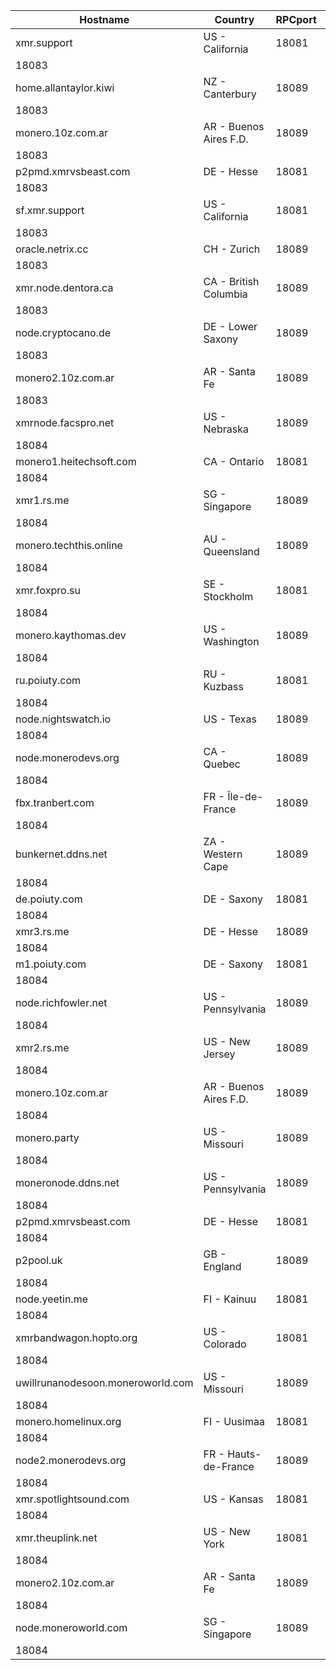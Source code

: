 Hostname | Country | RPCport | P2Pport
--- | --- | --- | ---
xmr.support | US - California | 18081
 | 18083
home.allantaylor.kiwi | NZ - Canterbury | 18089
 | 18083
monero.10z.com.ar | AR - Buenos Aires F.D. | 18089
 | 18083
p2pmd.xmrvsbeast.com | DE - Hesse | 18081
 | 18083
sf.xmr.support | US - California | 18081
 | 18083
oracle.netrix.cc | CH - Zurich | 18089
 | 18083
xmr.node.dentora.ca | CA - British Columbia | 18089
 | 18083
node.cryptocano.de | DE - Lower Saxony | 18089
 | 18083
monero2.10z.com.ar | AR - Santa Fe | 18089
 | 18083
xmrnode.facspro.net | US - Nebraska | 18089
 | 18084
monero1.heitechsoft.com | CA - Ontario | 18081
 | 18084
xmr1.rs.me | SG - Singapore | 18089
 | 18084
monero.techthis.online | AU - Queensland | 18089
 | 18084
xmr.foxpro.su | SE - Stockholm | 18081
 | 18084
monero.kaythomas.dev | US - Washington | 18089
 | 18084
ru.poiuty.com | RU - Kuzbass | 18081
 | 18084
node.nightswatch.io | US - Texas | 18089
 | 18084
node.monerodevs.org | CA - Quebec | 18089
 | 18084
fbx.tranbert.com | FR - Île-de-France | 18089
 | 18084
bunkernet.ddns.net | ZA - Western Cape | 18089
 | 18084
de.poiuty.com | DE - Saxony | 18081
 | 18084
xmr3.rs.me | DE - Hesse | 18089
 | 18084
m1.poiuty.com | DE - Saxony | 18081
 | 18084
node.richfowler.net | US - Pennsylvania | 18089
 | 18084
xmr2.rs.me | US - New Jersey | 18089
 | 18084
monero.10z.com.ar | AR - Buenos Aires F.D. | 18089
 | 18084
monero.party | US - Missouri | 18089
 | 18084
moneronode.ddns.net | US - Pennsylvania | 18089
 | 18084
p2pmd.xmrvsbeast.com | DE - Hesse | 18081
 | 18084
p2pool.uk | GB - England | 18089
 | 18084
node.yeetin.me | FI - Kainuu | 18081
 | 18084
xmrbandwagon.hopto.org | US - Colorado | 18081
 | 18084
uwillrunanodesoon.moneroworld.com | US - Missouri | 18089
 | 18084
monero.homelinux.org | FI - Uusimaa | 18081
 | 18084
node2.monerodevs.org | FR - Hauts-de-France | 18089
 | 18084
xmr.spotlightsound.com | US - Kansas | 18081
 | 18084
xmr.theuplink.net | US - New York | 18081
 | 18084
monero2.10z.com.ar | AR - Santa Fe | 18089
 | 18084
node.moneroworld.com | SG - Singapore | 18089
 | 18084
